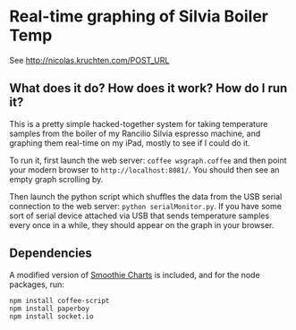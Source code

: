 Real-time graphing of Silvia Boiler Temp
===

See http://nicolas.kruchten.com/POST_URL

What does it do? How does it work? How do I run it?
---

This is a pretty simple hacked-together system for taking temperature samples from the boiler of my Rancilio Silvia espresso machine, and graphing them real-time on my iPad, mostly to see if I could do it. 

To run it, first launch the web server: `coffee wsgraph.coffee` and then point your modern browser to `http://localhost:8081/`. You should then see an empty graph scrolling by.

Then launch the python script which shuffles the data from the USB serial connection to the web server: `python serialMonitor.py`. If you have some sort of serial device attached via USB that sends temperature samples every once in a while, they should appear on the graph in your browser.

Dependencies
---

A modified version of [Smoothie Charts](http://github.com/joewalnes/smoothie) is included, and for the node packages, run:

    npm install coffee-script
    npm install paperboy
    npm install socket.io


